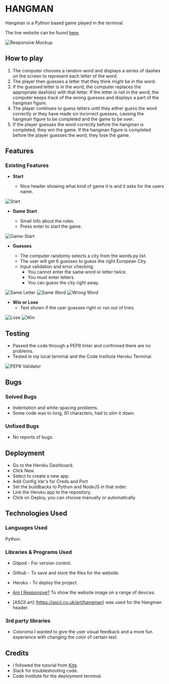 # HANGMAN

Hangman is a Python based game played in the terminal.

The live website can be found [here](https://pp3-charlie-hangman.herokuapp.com/).

![Responsive Mockup](images/amiresponsivePython.png)


## How to play
1. The computer chooses a random word and displays a series of dashes on the screen to represent each letter of the word.
2. The player then guesses a letter that they think might be in the word.
3. If the guessed letter is in the word, the computer replaces the appropriate dash(es) with that letter. If the letter is not in the word, the computer keeps track of the wrong guesses and displays a part of the hangman figure.
4. The player continues to guess letters until they either guess the word correctly or they have made six incorrect guesses, causing the hangman figure to be completed and the game to be over.
5. If the player guesses the word correctly before the hangman is completed, they win the game. If the hangman figure is completed before the player guesses the word, they lose the game.


## Features 

### Existing Features

- __Start__

  - Nice header showing what kind of game it is and it asks for the users name.

![Start](images/start.png)

- __Game Start__

  - Small info about the rules.
  - Press enter to start the game.

![Game-Start](images/startgame.png)

- __Guesses__

  - The computer randomly selects a city from the words.py list.
  - The user will get 6 guesses to guess the right European City.
  - Input validation and error checking.
    - You cannot enter the same word or letter twice.
    - You must enter letters.
    - You can guess the city right away.

![Same Letter](images/sameletter.png)
![Same Word](images/sameword.png)
![Wrong Word](images/wrongword.png)

- __Win or Lose__
  - Text shown if the user guesses right or run out of tries.

![Lose](images/lose.png)
![Win](images/win.png)


## Testing 

- Passed the code through a PEP8 linter and confirmed there are no problems.
- Tested in my local terminal and the Code Institute Heroku Terminal.

![PEP8 Validator](images/pep8Validator.png)


## Bugs

### Solved Bugs
- Indentation and white-spacing problems.
- Some code was to long, 81 characters, had to slim it down.

### Unfixed Bugs
- No reports of bugs.

## Deployment

- Go to the Heroku Dashboard.
- Click New.
- Select to create a new app.
- Add Config Var's for Creds and Port
- Set the buildbacks to Python and NodeJS in that order.
- Link the Heroku app to the repository.
- Click on Deploy, you can choose manually or automatically.


## Technologies Used

### Languages Used

Python.

### Libraries & Programs Used

- Gitpod - For version control.

- Github - To save and store the files for the website.

- Heroku - To deploy the project.

- [Am I Responsive?](http://ami.responsivedesign.is/) To show the website image on a range of devices.

- [ASCII art] (https://ascii.co.uk/art/hangman) was used for the Hangman header.

### 3rd party libraries

- Coloroma
I wanted to give the user visual feedback and a more fun experience with changing the color of certain text.

## Credits 

- I followed the tutorial from [Kite](https://youtu.be/m4nEnsavl6w).
- Slack for troubleshooting code.
- Code Institute for the deployment terminal.